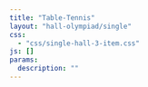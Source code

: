 ```yaml
---
title: "Table-Tennis"
layout: "hall-olympiad/single"
css: 
  - "css/single-hall-3-item.css"
js: []
params:
  description: ""
---
```

